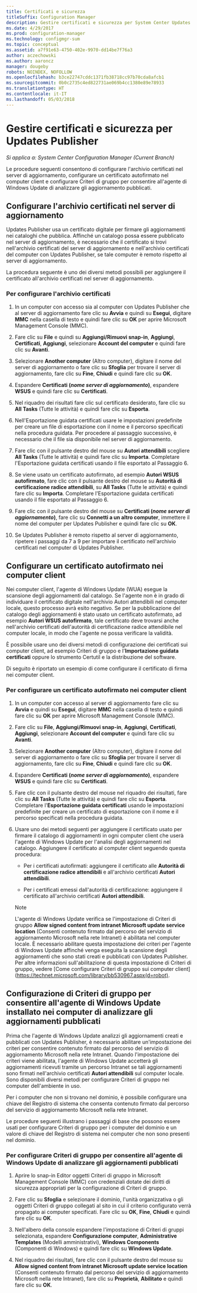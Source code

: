 ```yaml
---
title: Certificati e sicurezza
titleSuffix: Configuration Manager
description: Gestire certificati e sicurezza per System Center Updates Publisher
ms.date: 4/29/2017
ms.prod: configuration-manager
ms.technology: configmgr-sum
ms.topic: conceptual
ms.assetid: a7f91e63-4750-402e-9970-dd14be7f76a3
author: aczechowski
ms.author: aaroncz
manager: dougeby
robots: NOINDEX, NOFOLLOW
ms.openlocfilehash: b3ce22747cddc1371fb38718cc97b70cda8afcb1
ms.sourcegitcommit: 0b0c2735c4ed822731ae069b4cc1380e89e78933
ms.translationtype: HT
ms.contentlocale: it-IT
ms.lasthandoff: 05/03/2018
---
```

# <a name="manage-certificates-and-security-for-updates-publisher"></a>Gestire certificati e sicurezza per Updates Publisher

*Si applica a: System Center Configuration Manager (Current Branch)*

Le procedure seguenti consentono di configurare l'archivio certificati nel server di aggiornamento, configurare un certificato autofirmato nel computer client e configurare Criteri di gruppo per consentire all'agente di Windows Update di analizzare gli aggiornamento pubblicati.

## <a name="configure-the-certificate-store-on-the-update-server"></a>Configurare l'archivio certificati nel server di aggiornamento
 Updates Publisher usa un certificato digitale per firmare gli aggiornamenti nei cataloghi che pubblica. Affinché un catalogo possa essere pubblicato nel server di aggiornamento, è necessario che il certificato si trovi nell'archivio certificati del server di aggiornamento e nell'archivio certificati del computer con Updates Publisher, se tale computer è remoto rispetto al server di aggiornamento.

La procedura seguente è uno dei diversi metodi possibili per aggiungere il certificato all'archivio certificati nel server di aggiornamento.

### <a name="to-configure-the-certificate-store"></a>Per configurare l'archivio certificati
1.  In un computer con accesso sia al computer con Updates Publisher che al server di aggiornamento fare clic su **Avvia** e quindi su **Esegui**, digitare **MMC** nella casella di testo e quindi fare clic su **OK** per aprire Microsoft Management Console (MMC).

2.  Fare clic su **File** e quindi su **Aggiungi/Rimuovi snap-in**, **Aggiungi**, **Certificati**, **Aggiungi**, selezionare **Account del computer** e quindi fare clic su **Avanti**.

3.  Selezionare **Another computer** (Altro computer), digitare il nome del server di aggiornamento o fare clic su **Sfoglia** per trovare il server di aggiornamento, fare clic su **Fine**, **Chiudi** e quindi fare clic su **OK**.

4.  Espandere **Certificati (*nome server di aggiornamento*)**, espandere **WSUS** e quindi fare clic su **Certificati**.

5.  Nel riquadro dei risultati fare clic sul certificato desiderato, fare clic su **All Tasks** (Tutte le attività) e quindi fare clic su **Esporta**.

6.  Nell'Esportazione guidata certificati usare le impostazioni predefinite per creare un file di esportazione con il nome e il percorso specificati nella procedura guidata. Per procedere al passaggio successivo, è necessario che il file sia disponibile nel server di aggiornamento.

7.  Fare clic con il pulsante destro del mouse su **Autori attendibili** scegliere **All Tasks** (Tutte le attività) e quindi fare clic su **Importa**. Completare l'Esportazione guidata certificati usando il file esportato al Passaggio 6.

8.  Se viene usato un certificato autofirmato, ad esempio **Autori WSUS autofirmato**, fare clic con il pulsante destro del mouse su **Autorità di certificazione radice attendibili**, su **All Tasks** (Tutte le attività) e quindi fare clic su **Importa**. Completare l'Esportazione guidata certificati usando il file esportato al Passaggio 6.

9.  Fare clic con il pulsante destro del mouse su **Certificati (*nome server di aggiornamento*)**, fare clic su **Connetti a un altro computer**, immettere il nome del computer per Updates Publisher e quindi fare clic su **OK**.

10. Se Updates Publisher è remoto rispetto al server di aggiornamento, ripetere i passaggi da 7 a 9 per importare il certificato nell'archivio certificati nel computer di Updates Publisher.



## <a name="configure-a-self-signing-certificate-on-client-computers"></a>Configurare un certificato autofirmato nei computer client
Nei computer client, l'agente di Windows Update (WUA) esegue la scansione degli aggiornamenti dal catalogo. Se l'agente non è in grado di individuare il certificato digitale nell'archivio Autori attendibili nel computer locale, questo processo avrà esito negativo. Se per la pubblicazione del catalogo degli aggiornamenti è stato usato un certificato autofirmato, ad esempio **Autori WSUS autofirmato**, tale certificato deve trovarsi anche nell'archivio certificati dell'autorità di certificazione radice attendibile nel computer locale, in modo che l'agente ne possa verificare la validità.

È possibile usare uno dei diversi metodi di configurazione dei certificati sui computer client, ad esempio Criteri di gruppo e l'**Importazione guidata certificati** oppure lo strumento Certutil e la distribuzione del software.

Di seguito è riportato un esempio di come configurare il certificato di firma nei computer client.

### <a name="to-configure-a-self-signing-certificate-on-client-computers"></a>Per configurare un certificato autofirmato nei computer client
1.  In un computer con accesso al server di aggiornamento fare clic su **Avvia** e quindi su **Esegui**, digitare **MMC** nella casella di testo e quindi fare clic su **OK** per aprire Microsoft Management Console (MMC).

2.  Fare clic su **File**, **Aggiungi/Rimuovi snap-in**, **Aggiungi**, **Certificati**, **Aggiungi**, selezionare **Account del computer** e quindi fare clic su **Avanti**.

3.  Selezionare **Another computer** (Altro computer), digitare il nome del server di aggiornamento o fare clic su **Sfoglia** per trovare il server di aggiornamento, fare clic su **Fine**, **Chiudi** e quindi fare clic su **OK**.

4.  Espandere **Certificati (*nome server di aggiornamento*)**, espandere **WSUS** e quindi fare clic su **Certificati**.

5.  Fare clic con il pulsante destro del mouse nel riquadro dei risultati, fare clic su **All Tasks** (Tutte le attività) e quindi fare clic su **Esporta**. Completare l'**Esportazione guidata certificati** usando le impostazioni predefinite per creare un certificato di esportazione con il nome e il percorso specificati nella procedura guidata.

6.  Usare uno dei metodi seguenti per aggiungere il certificato usato per firmare il catalogo di aggiornamenti in ogni computer client che userà l'agente di Windows Update per l'analisi degli aggiornamenti nel catalogo. Aggiungere il certificato al computer client seguendo questa procedura:

    -   Per i certificati autofirmati: aggiungere il certificato alle **Autorità di certificazione radice attendibili** e all'archivio certificati **Autori attendibili**.

    -   Per i certificati emessi dall'autorità di certificazione: aggiungere il certificato all'archivio certificati **Autori attendibili**.

    > [!NOTE]
    > L'agente di Windows Update verifica se l'impostazione di Criteri di gruppo **Allow signed content from intranet Microsoft update service location** (Consenti contenuto firmato dal percorso del servizio di aggiornamento Microsoft nella rete Intranet) è abilitata nel computer locale. È necessario abilitare questa impostazione dei criteri per l'agente di Windows Update affinché venga eseguita la scansione degli aggiornamenti che sono stati creati e pubblicati con Updates Publisher. Per altre informazioni sull'abilitazione di questa impostazione di Criteri di gruppo, vedere [Come configurare Criteri di gruppo sui computer client] (https://technet.microsoft.com/library/bb530967.aspx(d=robot).



## <a name="configuring-group-policy-to-allow-wua-on-computers-to-scan-for-published-updates"></a>Configurazione di Criteri di gruppo per consentire all'agente di Windows Update installato nei computer di analizzare gli aggiornamenti pubblicati
Prima che l'agente di Windows Update analizzi gli aggiornamenti creati e pubblicati con Updates Publisher, è necessario abilitare un'impostazione dei criteri per consentire contenuto firmato dal percorso del servizio di aggiornamento Microsoft nella rete Intranet. Quando l'impostazione dei criteri viene abilitata, l'agente di Windows Update accetterà gli aggiornamenti ricevuti tramite un percorso Intranet se tali aggiornamenti sono firmati nell'archivio certificati **Autori attendibili** sul computer locale. Sono disponibili diversi metodi per configurare Criteri di gruppo nei computer dell'ambiente in uso.

Per i computer che non si trovano nel dominio, è possibile configurare una chiave del Registro di sistema che consenta contenuto firmato dal percorso del servizio di aggiornamento Microsoft nella rete Intranet.

Le procedure seguenti illustrano i passaggi di base che possono essere usati per configurare Criteri di gruppo per i computer del dominio e un valore di chiave del Registro di sistema nei computer che non sono presenti nel dominio.

### <a name="to-configure-group-policy-to-allow-wua-to-scan-for-published-updates"></a>Per configurare Criteri di gruppo per consentire all'agente di Windows Update di analizzare gli aggiornamenti pubblicati
1.  Aprire lo snap-in Editor oggetti Criteri di gruppo in Microsoft Management Console (MMC) con credenziali dotate dei diritti di sicurezza appropriati per la configurazione di Criteri di gruppo.

2.  Fare clic su **Sfoglia** e selezionare il dominio, l'unità organizzativa o gli oggetti Criteri di gruppo collegati al sito in cui il criterio configurato verrà propagato ai computer specificati. Fare clic su **OK**, **Fine**, **Chiudi** e quindi fare clic su **OK**.

3.  Nell'albero della console espandere l'impostazione di Criteri di gruppi selezionata, espandere **Configurazione computer**, **Administrative Templates** (Modelli amministrativi), **Windows Components** (Componenti di Windows) e quindi fare clic su **Windows Update**.

4.  Nel riquadro dei risultati, fare clic con il pulsante destro del mouse su **Allow signed content from intranet Microsoft update service location** (Consenti contenuto firmato dal percorso del servizio di aggiornamento Microsoft nella rete Intranet), fare clic su **Proprietà**, **Abilitato** e quindi fare clic su **OK**.
